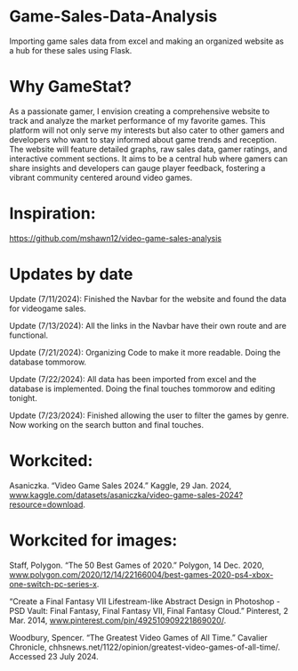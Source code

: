 # Game-Sales-Data-Analysis
Importing game sales data from excel and making an organized website as a hub for these sales using Flask.

# Why GameStat?
As a passionate gamer, I envision creating a comprehensive website to track and analyze the market performance of my favorite games. This platform will not only serve my interests but also cater to other gamers and developers who want to stay informed about game trends and reception. The website will feature detailed graphs, raw sales data, gamer ratings, and interactive comment sections. It aims to be a central hub where gamers can share insights and developers can gauge player feedback, fostering a vibrant community centered around video games.

# Inspiration:
https://github.com/mshawn12/video-game-sales-analysis

# Updates by date
Update (7/11/2024): Finished the Navbar for the website and found the data for videogame sales.

Update (7/13/2024): All the links in the Navbar have their own route and are functional.

Update (7/21/2024): Organizing Code to make it more readable. Doing the database tommorow.

Update (7/22/2024): All data has been imported from excel and the database is implemented. Doing the final touches tommorow and editing tonight.

Update (7/23/2024): Finished allowing the user to filter the games by genre. Now working on the search button and final touches.

# Workcited:
Asaniczka. “Video Game Sales 2024.” Kaggle, 29 Jan. 2024, www.kaggle.com/datasets/asaniczka/video-game-sales-2024?resource=download. 

# Workcited for images:
Staff, Polygon. “The 50 Best Games of 2020.” Polygon, 14 Dec. 2020, www.polygon.com/2020/12/14/22166004/best-games-2020-ps4-xbox-one-switch-pc-series-x.

“Create a Final Fantasy VII Lifestream-like Abstract Design in Photoshop - PSD Vault: Final Fantasy, Final Fantasy VII, Final Fantasy Cloud.” Pinterest, 2 Mar. 2014, www.pinterest.com/pin/492510909221869020/.

Woodbury, Spencer. “The Greatest Video Games of All Time.” Cavalier Chronicle, chhsnews.net/1122/opinion/greatest-video-games-of-all-time/. Accessed 23 July 2024. 


